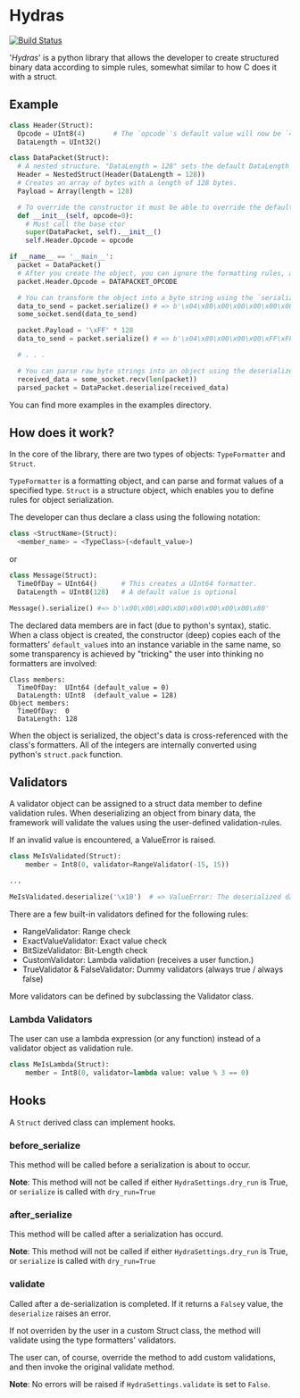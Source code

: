 # Hydras #
[![Build Status](https://travis-ci.org/Gilnaa/Hydras.svg?branch=master)](https://travis-ci.org/Gilnaa/Hydras)

'*Hydras*' is a python library that allows the developer to create structured binary data according to simple rules,
somewhat similar to how C does it with a struct.


## Example ##
```python
class Header(Struct):
  Opcode = UInt8(4)       # The `opcode`'s default value will now be `4`
  DataLength = UInt32()

class DataPacket(Struct):
  # A nested structure. "DataLength = 128" sets the default DataLength value for `Header`s inside `DataPacket`s
  Header = NestedStruct(Header(DataLength = 128))
  # Creates an array of bytes with a length of 128 bytes.
  Payload = Array(length = 128)

  # To override the constructor it must be able to override the default ctor (1 argument)
  def __init__(self, opcode=0):
    # Must call the base ctor
    super(DataPacket, self).__init__()
    self.Header.Opcode = opcode

if __name__ == '__main__':
  packet = DataPacket()
  # After you create the object, you can ignore the formatting rules, and assign the data directly to the properties.
  packet.Header.Opcode = DATAPACKET_OPCODE

  # You can transform the object into a byte string using the `serialize` method.
  data_to_send = packet.serialize() # => b'\x04\x80\x00\x00\x00\x00\x00\x00\x00\x00\x00\x00\x00...'
  some_socket.send(data_to_send)

  packet.Payload = '\xFF' * 128
  data_to_send = packet.serialize() # => b'\x04\x80\x00\x00\x00\xFF\xFF\xFF\xFF\xFF\xFF\xFF\xFF...'

  # . . .

  # You can parse raw byte strings into an object using the deserialize class method.
  received_data = some_socket.recv(len(packet))
  parsed_packet = DataPacket.deserialize(received_data)
```

You can find more examples in the examples directory.

## How does it work? ##
In the core of the library, there are two types of objects: `TypeFormatter` and `Struct`.

`TypeFormatter` is a formatting object, and can parse and format values of a specified type.
`Struct` is a structure object, which enables you to define rules for object serialization.

The developer can thus declare a class using the following notation:
```python
class <StructName>(Struct):
  <member_name> = <TypeClass>(<default_value>)
```
or
```python
class Message(Struct):
  TimeOfDay = UInt64()      # This creates a UInt64 formatter.
  DataLength = UInt8(128)   # A default value is optional

Message().serialize() #=> b'\x00\x00\x00\x00\x00\x00\x00\x00\x80'
```

The declared data members are in fact (due to python's syntax), static.
When a class object is created, the constructor (deep) copies each of the formatters' `default_value`s into an instance variable in the same name,
so some transparency is achieved by "tricking" the user into thinking no formatters are involved:
```
Class members:
  TimeOfDay:  UInt64 (default_value = 0)
  DataLength: UInt8  (default_value = 128)
Object members:
  TimeOfDay:  0
  DataLength: 128
```

When the object is serialized, the object's data is cross-referenced with the class's formatters.
All of the integers are internally converted using python's `struct.pack` function.

## Validators ##
A validator object can be assigned to a struct data member to define validation rules.
When deserializing an object from binary data, the framework will validate the values
using the user-defined validation-rules.

If an invalid value is encountered, a ValueError is raised.

```python
class MeIsValidated(Struct):
    member = Int8(0, validator=RangeValidator(-15, 15))

...

MeIsValidated.deserialize('\x10')  # => ValueError: The deserialized data is invalid.
```

There are a few built-in validators defined for the following rules:
 - RangeValidator: Range check
 - ExactValueValidator: Exact value check
 - BitSizeValidator: Bit-Length check
 - CustomValidator: Lambda validation (receives a user function.)
 - TrueValidator & FalseValidator: Dummy validators (always true / always false)

More validators can be defined by subclassing the Validator class.

### Lambda Validators ###
The user can use a lambda expression (or any function) instead of a validator object as validation rule.

```python
class MeIsLambda(Struct):
    member = Int8(0, validator=lambda value: value % 3 == 0)
```

## Hooks ##
A `Struct` derived class can implement hooks.
### before_serialize ###
This method will be called before a serialization is about to occur.

**Note**: This method will not be called if either `HydraSettings.dry_run` is True,
or `serialize` is called with `dry_run=True`

### after_serialize ###
This method will be called after a serialization has occurd.

**Note**: This method will not be called if either `HydraSettings.dry_run` is True,
or `serialize` is called with `dry_run=True`

### validate ###
Called after a de-serialization is completed.
If it returns a `False`y value, the `deserialize` raises an error.

If not overriden by the user in a custom Struct class, the method
will validate using the type formatters' validators.

The user can, of course, override the method to add custom validations,
and then invoke the original validate method.

**Note**: No errors will be raised if `HydraSettings.validate` is set to `False`.
